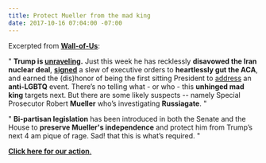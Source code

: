 ```yaml
---
title: Protect Mueller from the mad king
date: 2017-10-16 07:04:00 -07:00
---
```


Excerpted from [**Wall-of-Us**](https://www.wallofus.org/):

"  **Trump is [unraveling](https://www.vanityfair.com/news/2017/10/donald-trump-is-unraveling-white-house-advisers).** Just this week he has recklessly **disavowed the Iran nuclear deal**, [**signed**](https://www.washingtonpost.com/national/health-science/trump-to-sign-executive-order-to-gut-aca-insurance-rules-and-undermine-marketplaces/2017/10/11/40abf774-ae97-11e7-9e58-e6288544af98_story.html?utm_term=.0ae654247877) a slew of executive orders to **heartlessly gut the ACA**, and earned the (dis)honor of being the first sitting President to [address](https://www.huffingtonpost.com/entry/donald-trump-values-voter-summit_us_59e0b596e4b03a7be57fe666) an **anti-LGBTQ** event. There’s no telling what - or who - this **unhinged mad king** targets next. But there are some likely suspects -- namely Special Prosecutor Robert **Mueller** who’s investigating **Russiagate**.  "

"  **Bi-partisan legislation** has been introduced in both the Senate and the House to **preserve Mueller's independence** and protect him from Trump’s next 4 am pique of rage. Sad! that this is what’s required.  "

[**Click here for our action**.](https://www.wallofus.org/posts/204/protect-mueller-from-the-mad-king)